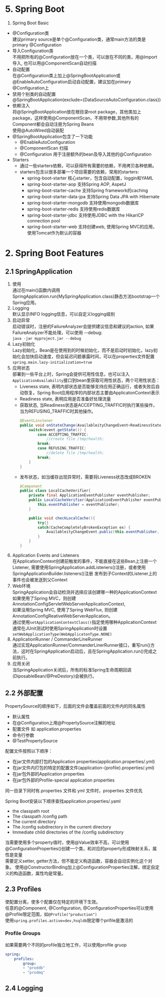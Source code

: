 # 5. Spring Boot
1. Spring Boot Basic
- @Configuration类  
   建议primary source是单个@Configuration类，通常main方法的类是primary @Configuration
- 导入Configuration类  
   不用把所有的@Configuration放在一个类，可以放在不同的类，用@Import导入, 也可以用@ComponentScan自动扫描  
- 自动配置  
   在@Configuration类上加上@SpringBootApplication或@EnableAutoConfiguration启动自动配置，建议加在primary @Configuration上
- 禁用个别类的自动配置  
   @SpringBootApplication(exclude={DataSourceAutoConfiguration.class})  
- 依赖注入  
   将@SpringBootApplication放在根目录root package，其他类加上package，这样使用@ComponentScan，不用带参数,其他所有的Component都会自动注册为Spring Beans  
   使用@AutoWired自动装配
- @SpringBootApplication包含了一下功能
   - @EnableAutoConfiguration
   - @ComponentScan 扫描
   - @Configuration 用于注册额外的bean及导入其他的@Configuration
- Starters
   - 通过一些starters依赖，可以获得所有需要的依赖，不用拷贝各种依赖。
   - starters包含以很多部署一个项目需要的依赖，常用的starters:
      - spring-boot-starter 核心starter，包含自动配置，loggin和YAML
      - spring-boot-starter-aop 支持Spring AOP, AspetJ
      - spring-boot-starter-cache 支持Spring framework的caching
      - spring-boot-starter-data-jpa 支持Spring Data JPA with Hibernate
      - spring-boot-starter-mongodb 支持使用mongodb数据库
      - spring-boot-starter-redis 支持使用redis数据库
      - spring-boot-starter-jdbc 支持使用JDBC with the HikariCP connection pool
      - spring-boot-starter-web 支持创建web, 使用Spring MVC的应用，使用Tomcat作为默认的容器

# 2. Spring Boot Features
## 2.1 SpringApplication
1. 使用  
    通过在main()函数内调用SpringApplication.run(MySpringApplication.class)静态方法bootstrap一个Spring应用。  
2. Logging  
    默认显示INFO logging信息，可以自定义logging级别  
3. 启动异常  
    启动错误时，注册的FailureAnalyzer会提供建议信息和建议的action, 如果FailureAnalyzer不能处理，可以使用 --debug:  
    `java -jar myproject.jar --debug`  
4. Lazy初始化  
    Lazy初始化，Bean是在使用到的时候初始化，而不是启动时初始化，lazy初始化会加快启动速度，但会延迟问题暴露时间，可以在properties文件配置  
    `spring.main.lazy-initialization=true`  
5. 应用状态  
    部署到一些平台上时，Spring会提供可用性信息，也可以注入`ApplicationAvailability`接口到bean里获取可用性状态，两个可用性状态：  
    - Liveness state, 表明内部状态是否能够支持应用正确运行，或者失败后自动恢复。Spring Boot应用程序的内部状态主要由ApplicatonContext表示
    - Readiness state, 表明应用是否准备好处理流量
    - 获取状态, 当Readiness状态是ACCEPTING_TRAFFIC时执行某些操作，当为REFUSING_TRAFFIC时其他操作。
        ```java
        @EventLinstener
        public void onStateChange(AvailableityChangeEvent<ReadinessState> event) {
            switch(event.getState()) {
                case ACCEPTING_TRAFFIC:
                    //create file /tmp/health;
                break;
                case REFUSING_TRAFFIC:
                    //delete file /tmp/health;
                break;
            }
        }
        ```
    - 发布状态，如当缓存出现异常时，需要将Liveness状态改成BROKEN
        ```java
        @Component
        public class LocalCacheVerifier{
            private final ApplicationEventPublisher eventPublisher;
            public LocalCacheVerifier(ApplicationEventPublisher eventPublisher) {
                this.eventPublisher = eventPublisher;
            }

            public void checkLocalCache(){
                try{}
                catch(CacheCompletelyBrokenException ex) {
                    AvailableityChangeEvent.public(this.eventPublisher, ex, LivenessState.BROKEN);
                }
            }
        }
        ```
6. Application Events and Listeners  
    在ApplicationContext创建前触发的事件，不能直接在这些Bean上注册一个Listener, 需要使用SpringApplication.addListeners()注册，或者使用SpringApplicationBuilder.listeners()注册
    发布到子Context的Listener上的事件也会被发送到父Context
7. Web环境  
    SpringApplication会自动检测并选择应该创建哪一种的ApplicationContext  
    如果使用了Spring MVC，则创建AnnotationConfigServletWebServerApplicationContext,  
    如果没用Spring MVC, 使用了Spring WebFlux, 则创建AnnotationConfigReativeWebServerApplication。  
    通过使用`setApplicationContextClass()`指定使用哪种ApplicationContext  
    通常在JUnit测试时使用SpringApplication时设置`setWebApplicationType(WebApplicatonType.NONE)`
8. ApplicationRunner / CommanderLineRunner  
    通过实现ApplicationRunner/CommanderLinerRunner接口，重写run()方法，这时在SpringApplication启动后，且在SpringApplication.run()完成之前执行。
9. 应用关闭  
    当SpringApplication关闭后，所有的标准Spring生命周期回调(DiposableBean/@PreDestory)会被执行。
## 2.2 外部配置
PropertySource的顺序如下，后面的文件会覆盖前面的文件内的同名属性  
- 默认属性
- 在@Configuration上用@PropertySource注解的地址
- 配置文件 如 application.properties
- 命令行参数
- @TestPropertySource

配置文件按照以下顺序：
- 在jar文件内部打包的Application properties(application.properties/.yml)
- 在jar文件内打包的特定的配置文件(application-{profile}.properties/.yml)
- 在jar包外部的Application properties
- 在jar包外部的Profile-special application properties

同一目录下同时有.properties 文件和 yml 文件时，properties 文件优先

Spring Boot安装以下顺序查找application.properties/.yaml
- the classpath root
- The classpath /config path
- The current directory
- The /config subdirectory in the current directory
- Immediate child directories of the /config subdirectory

当需要使用多个property值时，使用@Value效率不高，可以使用@ConfigurationProperties()创建一个类，和对应的property形成映射关系，属性是变量  
需要定义setter, getter方法，但不能定义构造函数，容器会自动实例化这个对象。
使用@ConstructorBinding加上@ConfigurationProperties注解，绑定自定义的构造函数，属性均是常量。
## 2.3 Profiles
使配置分离，使多个配置仅在特定的环境下生效。  
任意的@Component, @Configuration, @ConfigurationProperties可以使用@Profile限定范围，如`@Profile("production")`  
使用`spring.profiles.active=dev,hsqldb`限定哪个prifile是激活的  
### Profile Groups
如果需要两个不同的profile独立地工作，可以使用profile gruop
```yaml
spring:
    profiles:
        group:
        - "proddb"
        - "prodmq"
```
## 2.4 Logging
